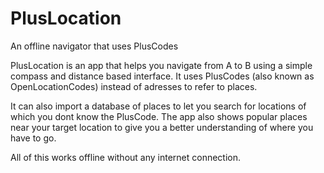 # PlusLocation
An offline navigator that uses PlusCodes


PlusLocation is an app that helps you navigate from A to B using a simple compass and distance based interface. It uses PlusCodes (also known as OpenLocationCodes) instead of adresses to refer to places. 

It can also import a database of places to let you search for locations of which you dont know the PlusCode. The app also shows popular places near your target location to give you a better understanding of where you have to go.

All of this works offline without any internet connection.

